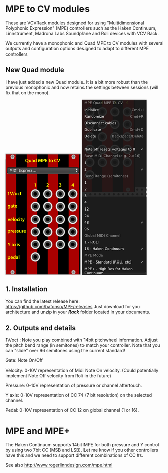 
# MPE to CV modules

These are VCVRack modules designed for using "Multidimensional Polyphonic Expression" (MPE) controllers such as the Haken Continuum, Linnstrument, Madrona Labs Soundplane and Roli devices with VCV Rack.

We currently have a monophonic and Quad MPE to CV modules with several outputs and configuration options designed to adapt to different MPE controllers

## New Quad module

I have just added a new Quad module. It is a bit more robust than the previous monophonic and now retains the settings between sessions (will fix that on the mono).

![SCREENSHOT](doc/Quad_faceplate.png)
![SCREENSHOT](doc/Quad_menu.png)


## 1. Installation 

You can find the latest release here: https://github.com/bafonso/MPE/releases
Just download for you architecture and unzip in your _**Rack**_ folder located in your documents.


## 2. Outputs and details
1V/oct : Note you play combined with 14bit pitchwheel information. Adjust the pitch bend range (in semitones) to match your controller. Note that you can "slide" over 96 semitones using the current standard!

Gate: Note On/Off 

Velocity: 0-10V representation of Midi Note On velocity. (Could potentially implement Note Off velocity from Roli in the future)

Pressure: 0-10V representation of pressure or channel aftertouch. 

Y axis: 0-10V representation of CC 74 (7 bit resolution) on the selected channel. 

Pedal: 0-10V representation of CC 12 on global channel (1 or 16). 

# MPE and MPE+
The Haken Continuum supports 14bit MPE for both pressure and Y control by using two 7bit CC (MSB and LSB). Let me know if you other controllers have this and we need to support different combinations of CC #s.

See also http://www.rogerlinndesign.com/mpe.html 

